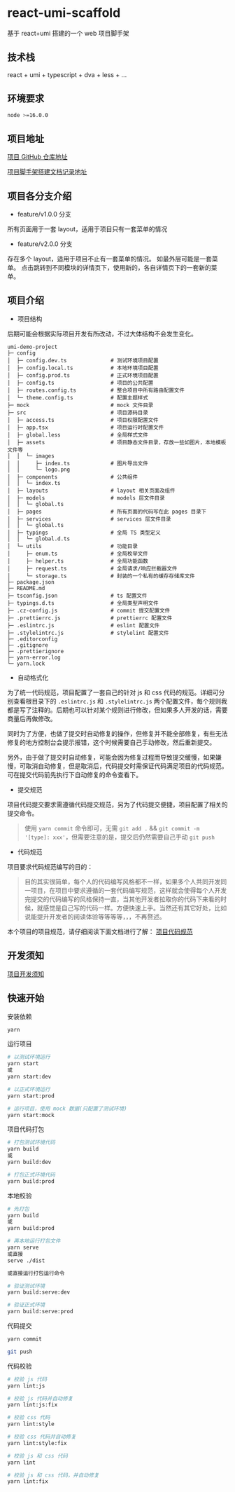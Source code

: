 # react-umi-scaffold

基于 react+umi 搭建的一个 web 项目脚手架

## 技术栈

react + umi + typescript + dva + less + ...

## 环境要求

```bash
node >=16.0.0
```

## 项目地址

[项目 GitHub 仓库地址](https://github.com/kivet-h/react-umi-scaffold)

[项目脚手架搭建文档记录地址](https://druid.yuque.com/docs/share/1da6e8cb-0a28-4e1d-bc0a-b766037488e2)

## 项目各分支介绍

- feature/v1.0.0 分支

所有页面用于一套 layout，适用于项目只有一套菜单的情况

- feature/v2.0.0 分支

存在多个 layout，适用于项目不止有一套菜单的情况。
如最外层可能是一套菜单。
点击跳转到不同模块的详情页下，使用新的，各自详情页下的一套新的菜单。

## 项目介绍

- 项目结构

后期可能会根据实际项目开发有所改动，不过大体结构不会发生变化。

```base
umi-demo-project
├─ config
│  ├─ config.dev.ts              # 测试环境项目配置
│  ├─ config.local.ts            # 本地环境项目配置
│  ├─ config.prod.ts             # 正式环境项目配置
│  ├─ config.ts                  # 项目的公共配置
│  ├─ routes.config.ts           # 整合项目中所有路由配置文件
│  └─ theme.config.ts            # 配置主题样式
├─ mock                          # mock 文件目录
├─ src                           # 项目源码目录
│  ├─ access.ts                  # 项目权限配置文件
│  ├─ app.tsx                    # 项目运行时配置文件
│  ├─ global.less                # 全局样式文件
│  ├─ assets                     # 项目静态文件目录，存放一些如图片，本地模板文件等
│  │  └─ images
│  │     ├─ index.ts             # 图片导出文件
│  │     └─ logo.png
│  ├─ components                 # 公共组件
│  │  └─ index.ts
│  ├─ layouts                    # layout 相关页面及组件     
│  ├─ models                     # models 层文件目录
│  │  └─ global.ts
│  ├─ pages                      # 所有页面的代码写在此 pages 目录下
│  ├─ services                   # services 层文件目录
│  │  └─ global.ts
│  ├─ typings                    # 全局 TS 类型定义
│  │  └─ global.d.ts
│  └─ utils                      # 功能目录
│     ├─ enum.ts                 # 全局枚举文件
│     ├─ helper.ts               # 全局功能函数
│     ├─ request.ts              # 全局请求/响应拦截器文件
│     └─ storage.ts              # 封装的一个私有的缓存存储库文件
├─ package.json
├─ README.md
├─ tsconfig.json                 # ts 配置文件
├─ typings.d.ts                  # 全局类型声明文件
├─ .cz-config.js                 # commit 提交配置文件
├─ .prettierrc.js                # prettierrc 配置文件
├─ .eslintrc.js                  # eslint 配置文件
├─ .stylelintrc.js               # stylelint 配置文件
├─ .editorconfig
├─ .gitignore
├─ .prettierignore
├─ yarn-error.log
└─ yarn.lock
```

- 自动格式化

为了统一代码规范，项目配置了一套自己的针对 js 和 css 代码的规范。详细可分别查看根目录下的 `.eslintrc.js` 和 `.stylelintrc.js` 两个配置文件，每个规则我都是写了注释的。后期也可以针对某个规则进行修改，但如果多人开发的话，需要商量后再做修改。

同时为了方便，也做了提交时自动修复的操作，但修复并不能全部修复，有些无法修复的地方控制台会提示报错，这个时候需要自己手动修改，然后重新提交。

另外，由于做了提交时自动修复，可能会因为修复过程而导致提交缓慢，如果嫌慢，可取消自动修复，但是取消后，代码提交时需保证代码满足项目的代码规范。可在提交代码前先执行下自动修复的命令查看下。

- 提交规范

项目代码提交要求需遵循代码提交规范，另为了代码提交便捷，项目配置了相关的提交命令。

> 使用 `yarn commit` 命令即可，无需 `git add .` && `git commit -m '[type]: xxx'`，但需要注意的是，提交后仍然需要自己手动 `git push`

- 代码规范

项目要求代码规范编写的目的：

> 目的其实很简单，每个人的代码编写风格都不一样，如果多个人共同开发同一项目，在项目中要求遵循的一套代码编写规范，这样就会使得每个人开发完提交的代码编写的风格保持一直，当其他开发者拉取你的代码下来看的时候，就感觉是自己写的代码一样。方便快速上手。当然还有其它好处，比如说能提升开发者的阅读体验等等等等，，，不再赘述。

本个项目的项目规范，请仔细阅读下面文档进行了解：
[项目代码规范](https://www.yuque.com/docs/share/df817445-8b1b-4a33-ba06-579b7aa68bec)

## 开发须知

[项目开发须知](https://iaq3krzxp8.feishu.cn/wiki/wikcn9rijU8CytlC47sugI35Wxd)

## 快速开始

安装依赖

```bash
yarn
```

运行项目

```bash
# 以测试环境运行
yarn start
或
yarn start:dev

# 以正式环境运行
yarn start:prod

# 运行项目，使用 mock 数据(只配置了测试环境)
yarn start:mock
```

项目代码打包

```bash
# 打包测试环境代码
yarn build
或
yarn build:dev

# 打包正式环境代码
yarn build:prod
```

本地校验

```bash
# 先打包
yarn build
或
yarn build:prod

# 再本地运行打包文件
yarn serve
或直接
serve ./dist
```

```bash
或直接运行打包运行命令

# 验证测试环境
yarn build:serve:dev

# 验证正式环境
yarn build:serve:prod
```

代码提交

```bash
yarn commit

git push
```

代码校验

```bash
# 校验 js 代码
yarn lint:js

# 校验 js 代码并自动修复
yarn lint:js:fix

# 校验 css 代码
yarn lint:style

# 校验 css 代码并自动修复
yarn lint:style:fix

# 校验 js 和 css 代码
yarn lint

# 校验 js 和 css 代码，并自动修复
yarn lint:fix
```
